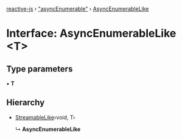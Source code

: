 [reactive-js](../README.md) › ["asyncEnumerable"](../modules/_asyncenumerable_.md) › [AsyncEnumerableLike](_asyncenumerable_.asyncenumerablelike.md)

# Interface: AsyncEnumerableLike <**T**>

## Type parameters

▪ **T**

## Hierarchy

* [StreamableLike](_streamable_.streamablelike.md)‹void, T›

  ↳ **AsyncEnumerableLike**

